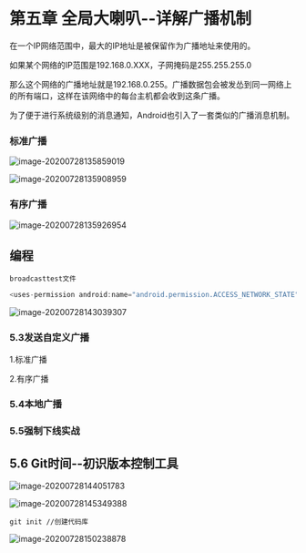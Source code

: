 # 第五章 全局大喇叭--详解广播机制

在一个IP网络范围中，最大的IP地址是被保留作为广播地址来使用的。

如果某个网络的IP范围是192.168.0.XXX，子网掩码是255.255.255.0

那么这个网络的广播地址就是192.168.0.255。广播数据包会被发怂到同一网络上的所有端口，这样在该网络中的每台主机都会收到这条广播。



为了便于进行系统级别的消息通知，Android也引入了一套类似的广播消息机制。

### 标准广播

![image-20200728135859019](C:\Users\15200\AppData\Roaming\Typora\typora-user-images\image-20200728135859019.png)

![image-20200728135908959](C:\Users\15200\AppData\Roaming\Typora\typora-user-images\image-20200728135908959.png)

### 有序广播

![image-20200728135926954](C:\Users\15200\AppData\Roaming\Typora\typora-user-images\image-20200728135926954.png)



## 编程

```
broadcasttest文件
```

```java
<uses-permission android:name="android.permission.ACCESS_NETWORK_STATE" />    //网络权限的声明语句
```

![image-20200728143039307](C:\Users\15200\AppData\Roaming\Typora\typora-user-images\image-20200728143039307.png)

### 5.3发送自定义广播

1.标准广播

2.有序广播

### 5.4本地广播

### 5.5强制下线实战

## 5.6 Git时间--初识版本控制工具

![image-20200728144051783](C:\Users\15200\AppData\Roaming\Typora\typora-user-images\image-20200728144051783.png)

![image-20200728145349388](C:\Users\15200\AppData\Roaming\Typora\typora-user-images\image-20200728145349388.png)

```git
git init //创建代码库
```

![image-20200728150238878](C:\Users\15200\AppData\Roaming\Typora\typora-user-images\image-20200728150238878.png)

